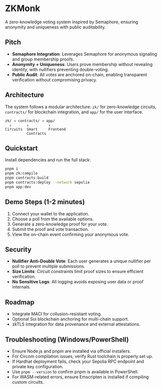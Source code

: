 # ZKMonk

A zero-knowledge voting system inspired by Semaphore, ensuring anonymity and uniqueness with public auditability.

## Pitch

- **Semaphore Integration**: Leverages Semaphore for anonymous signaling and group membership proofs.
- **Anonymity + Uniqueness**: Users prove membership without revealing identity, with nullifiers preventing double-voting.
- **Public Audit**: All votes are anchored on-chain, enabling transparent verification without compromising privacy.

## Architecture

The system follows a modular architecture: `zk/` for zero-knowledge circuits, `contracts/` for blockchain integration, and `app/` for the user interface.

```
zk/ → contracts/ → app/
  ↓       ↓         ↓
Circuits  Smart     Frontend
          Contracts
```

## Quickstart

Install dependencies and run the full stack:

```bash
pnpm i
pnpm zk:compile
pnpm contracts:build
pnpm contracts:deploy --network sepolia
pnpm app:dev
```

## Demo Steps (1-2 minutes)

1. Connect your wallet to the application.
2. Choose a poll from the available options.
3. Generate a zero-knowledge proof for your vote.
4. Submit the proof and vote transaction.
5. View the on-chain event confirming your anonymous vote.

## Security

- **Nullifier Anti-Double Vote**: Each user generates a unique nullifier per poll to prevent multiple submissions.
- **Size Limits**: Circuit constraints limit proof sizes to ensure efficient verification.
- **No Sensitive Logs**: All logging avoids exposing user data or proof internals.

## Roadmap

- Integrate MACI for collusion-resistant voting.
- Optional Sui blockchain anchoring for multi-chain support.
- zkTLS integration for data provenance and external attestations.

## Troubleshooting (Windows/PowerShell)

- Ensure Node.js and pnpm are installed via official installers.
- For Circom compilation issues, verify Rust toolchain is properly set up.
- If Hardhat deployment fails, check your Sepolia RPC endpoint and private key configuration.
- Use `pnpm --version` to confirm pnpm is available in PowerShell.
- For WASM-related errors, ensure Emscripten is installed if compiling custom circuits.
